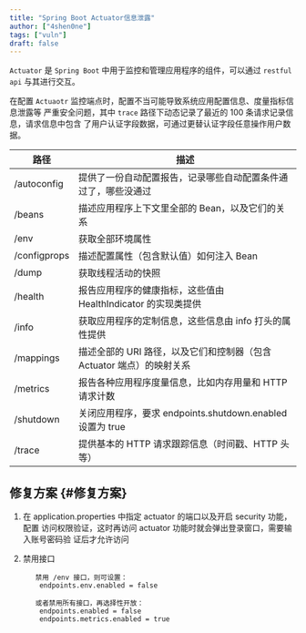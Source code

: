 ```yaml
---
title: "Spring Boot Actuator信息泄露"
author: ["4shen0ne"]
tags: ["vuln"]
draft: false
---
```


`Actuator` 是 `Spring Boot` 中用于监控和管理应用程序的组件，可以通过 `restful api` 与其进行交互。

在配置 `Actuaotr` 监控端点时，配置不当可能导致系统应用配置信息、度量指标信息泄露等
严重安全问题，其中 `trace` 路径下动态记录了最近的 100 条请求记录信息，请求信息中包含
了用户认证字段数据，可通过更替认证字段任意操作用户数据。

| 路径         | 描述                                          |
|------------|---------------------------------------------|
| /autoconfig  | 提供了一份自动配置报告，记录哪些自动配置条件通过了，哪些没通过 |
| /beans       | 描述应用程序上下文里全部的 Bean，以及它们的关系 |
| /env         | 获取全部环境属性                              |
| /configprops | 描述配置属性（包含默认值）如何注入 Bean       |
| /dump        | 获取线程活动的快照                            |
| /health      | 报告应用程序的健康指标，这些值由 HealthIndicator 的实现类提供 |
| /info        | 获取应用程序的定制信息，这些信息由 info 打头的属性提供 |
| /mappings    | 描述全部的 URI 路径，以及它们和控制器（包含 Actuator 端点）的映射关系 |
| /metrics     | 报告各种应用程序度量信息，比如内存用量和 HTTP 请求计数 |
| /shutdown    | 关闭应用程序，要求 endpoints.shutdown.enabled 设置为 true |
| /trace       | 提供基本的 HTTP 请求跟踪信息（时间戳、HTTP 头等） |


## 修复方案 {#修复方案}

1.  在 application.properties 中指定 actuator 的端口以及开启 security 功能，配置
    访问权限验证，这时再访问 actuator 功能时就会弹出登录窗口，需要输入账号密码验
    证后才允许访问

2.  禁用接口
    ```nil
       禁用 /env 接口，则可设置：
        endpoints.env.enabled = false

       或者禁用所有接口，再选择性开放：
        endpoints.enabled = false
        endpoints.metrics.enabled = true
    ```
